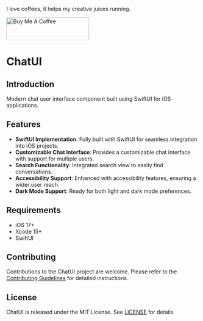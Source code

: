 I love coffees, it helps my creative juices running.

<a href="https://www.buymeacoffee.com/nsethi011" target="_blank"><img src="https://cdn.buymeacoffee.com/buttons/v2/default-red.png" alt="Buy Me A Coffee" style="height: 60px !important;width: 217px !important;" ></a>

# ChatUI

## Introduction
Modern chat user interface component built using SwiftUI for iOS applications.

## Features
- **SwiftUI Implementation**: Fully built with SwiftUI for seamless integration into iOS projects.
- **Customizable Chat Interface**: Provides a customizable chat interface with support for multiple users.
- **Search Functionality**: Integrated search view to easily find conversations.
- **Accessibility Support**: Enhanced with accessibility features, ensuring a wider user reach.
- **Dark Mode Support**: Ready for both light and dark mode preferences.

## Requirements
- iOS 17+
- Xcode 15+
- SwiftUI

## Contributing
Contributions to the ChatUI project are welcome. Please refer to the [Contributing Guidelines](https://github.com/nishant-sethi/ChatUI/blob/main/CONTRIBUTING.md) for detailed instructions.

## License
ChatUI is released under the MIT License. See [LICENSE](https://github.com/nishant-sethi/ChatUI/blob/main/LICENSE) for details.
